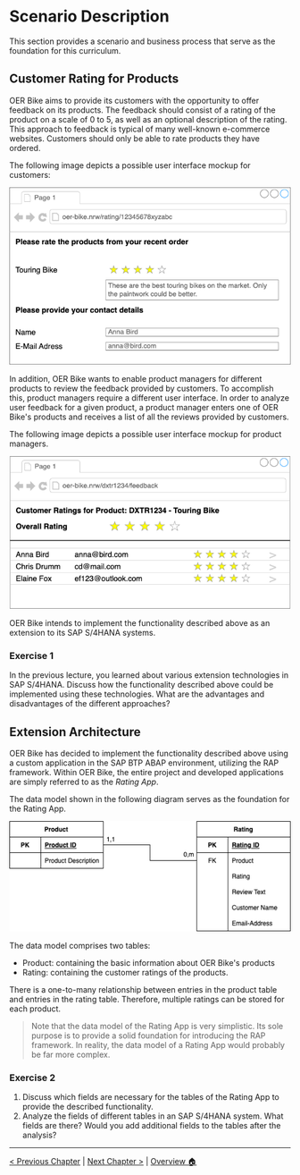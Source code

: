 # Scenario Description

This section provides a scenario and business process that serve as the foundation
for this curriculum.

## Customer Rating for Products

OER Bike aims to provide its customers with the opportunity to offer feedback on its
products. The feedback should consist of a rating of the product on a scale of 0
to 5, as well as an optional description of the rating. This approach to feedback
is typical of many well-known e-commerce websites. Customers should only be able
to rate products they have ordered.

The following image depicts a possible user interface mockup for customers:

![Customer User Interface](imgs/scenario/customer_feedback_mock.drawio.png)

In addition, OER Bike wants to enable product managers for different products to
review the feedback provided by customers. To accomplish this, product managers require
a different user interface. In order to analyze user feedback for a given product,
a product manager enters one of OER Bike's products and receives a list of all
the reviews provided by customers.

The following image depicts a possible user interface mockup for product managers.

![Product Manager User Interface](imgs/scenario/product_feedback_mock.drawio.png)

OER Bike intends to implement the functionality described above as an extension to its SAP S/4HANA systems.

### Exercise 1

In the previous lecture, you learned about various extension technologies in SAP
S/4HANA. Discuss how the functionality described above could be implemented using
these technologies. What are the advantages and disadvantages of the different approaches?

## Extension Architecture

OER Bike has decided to implement the functionality described above using a custom
application in the SAP BTP ABAP environment, utilizing the RAP framework.
Within OER Bike, the entire project and developed applications are simply referred
to as the _Rating App_.

The data model shown in the following diagram serves as the foundation for the Rating App.

![Data Model for the Rating Application](imgs/scenario/scenario_data_model.drawio.png)

The data model comprises two tables:

- Product: containing the basic information about OER Bike's products
- Rating: containing the customer ratings of the products.

There is a one-to-many relationship between entries in the product table and entries
in the rating table. Therefore, multiple ratings can be stored for each product.

> Note that the data model of the Rating App is very simplistic. Its sole purpose
> is to provide a solid foundation for introducing the RAP framework. In reality,
> the data model of a Rating App would probably be far more complex.

### Exercise 2

1. Discuss which fields are necessary for the tables of the Rating App to provide the described functionality.
1. Analyze the fields of different tables in an SAP S/4HANA system. What fields are
   there? Would you add additional fields to the tables after the analysis?

---

[< Previous Chapter](./abap_rap.md) | [Next Chapter >](./data_model.md) | [Overview 🏠](../README.md)
